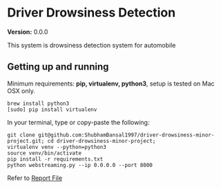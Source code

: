 Driver Drowsiness Detection 
==============================


__Version:__ 0.0.0

This system is drowsiness detection system for automobile

## Getting up and running

Minimum requirements: **pip, virtualenv, python3**, setup is tested on Mac OSX only.

```
brew install python3
[sudo] pip install virtualenv
```


In your terminal, type or copy-paste the following:

    git clone git@github.com:ShubhamBansal1997/driver-drowsiness-minor-project.git; cd driver-drowsiness-minor-project;
    virtualenv venv --python=python3
    source venv/bin/activate
    pip install -r requirements.txt
    python webstreaming.py --ip 0.0.0.0 --port 8000

Refer to [Report File][report]

[report]: http://github.com/ShubhamBansal1997/driver-drowsiness-minor-project/tree/master/1.pdf
